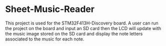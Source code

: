 # Sheet-Music-Reader
This project is used for the STM32F413H-Discovery board. A user can run the project on the board and input an SD card then the LCD will update with the music image stored on the SD card and display the note letters associated to the music for each note.
